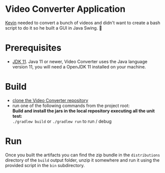 # Video Converter Application 
[Kevin](https://kevinroberts.us) needed to convert a bunch of videos and didn't want to create a bash script to do it so he built a GUI in Java Swing. 🤷‍
   
Prerequisites
===========
* [JDK 11](https://openjdk.java.net/). Java 11 or newer, Video Converter uses the Java language version 11, you will need a OpenJDK 11 installed on your machine.

Build
===========
* [clone the Video Converter repository](https://help.github.com/articles/cloning-a-repository/)      
* run one of the following commands from the project root:  
**Build and install the jars in the local repository executing all the unit test:**   
`./gradlew build`
or
`./gradlew run` to run / debug    

Run
===========
Once you built the artifacts you can find the zip bundle 
in the `distributions` directory of the `build` output folder, unzip it somewhere and run it using the provided script in the `bin` subdirectory.    

